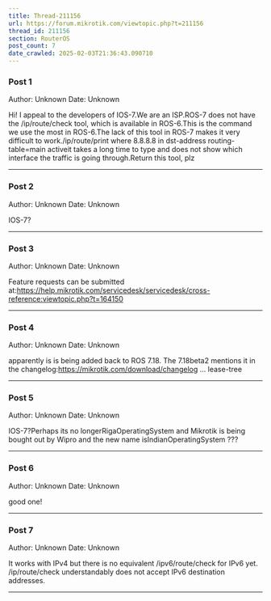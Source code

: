 ```yaml
---
title: Thread-211156
url: https://forum.mikrotik.com/viewtopic.php?t=211156
thread_id: 211156
section: RouterOS
post_count: 7
date_crawled: 2025-02-03T21:36:43.090710
---
```


### Post 1
Author: Unknown
Date: Unknown

Hi! I appeal to the developers of IOS-7.We are an ISP.ROS-7 does not have the /ip/route/check tool, which is available in ROS-6.This is the command we use the most in ROS-6.The lack of this tool in ROS-7 makes it very difficult to work./ip/route/print where 8.8.8.8 in dst-address routing-table=main activeit takes a long time to type and does not show which interface the traffic is going through.Return this tool, plz

---
### Post 2
Author: Unknown
Date: Unknown

IOS-7?

---
### Post 3
Author: Unknown
Date: Unknown

Feature requests can be submitted at:https://help.mikrotik.com/servicedesk/servicedesk/cross-reference:viewtopic.php?t=164150

---
### Post 4
Author: Unknown
Date: Unknown

apparently is is being added back to ROS 7.18. The 7.18beta2 mentions it in the changelog:https://mikrotik.com/download/changelog ... lease-tree

---
### Post 5
Author: Unknown
Date: Unknown

IOS-7?Perhaps  its no longerRigaOperatingSystem and Mikrotik is being bought out by Wipro and the new name isIndianOperatingSystem ???

---
### Post 6
Author: Unknown
Date: Unknown

good one!

---
### Post 7
Author: Unknown
Date: Unknown

It works with IPv4 but there is no equivalent /ipv6/route/check for IPv6 yet. /ip/route/check understandably does not accept IPv6 destination addresses.

---
